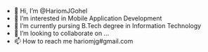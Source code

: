 - 👋 Hi, I’m @HariomJGohel
- 👀 I’m interested in Mobile Application Development
- 🌱 I’m currently pursing B.Tech degree in Information Technology
- 💞️ I’m looking to collaborate on ...
- 📫 How to reach me hariomjg#gmail.com

<!---
HariomJGohel/HariomJGohel is a ✨ special ✨ repository because its `README.md` (this file) appears on your GitHub profile.
You can click the Preview link to take a look at your changes.
--->
